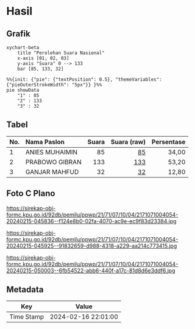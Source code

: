 # Hasil

## Grafik

```mermaid
xychart-beta
    title "Perolehan Suara Nasional"
    x-axis [01, 02, 03]
    y-axis "Suara" 0 --> 133
    bar [85, 133, 32]
```

```mermaid
%%{init: {"pie": {"textPosition": 0.5}, "themeVariables": {"pieOuterStrokeWidth": "5px"}} }%%
pie showData
    "1" : 85
    "2" : 133
    "3" : 32
```

## Tabel

| No. | Nama Paslon    | Suara | Suara (raw) | Persentase |
|:--- |:-------------- | -----:| -----------:| ----------:|
| 1   | ANIES MUHAIMIN | 85    | [85][p-1]   | 34,00      |
| 2   | PRABOWO GIBRAN | 133   | [133][p-2]  | 53,20      |
| 3   | GANJAR MAHFUD  | 32    | [32][p-3]   | 12,80      |


[p-1]: https://github.com/gigit-pemilu/pemilu-2024/blob/main/pilpres/hitung-suara/sub/21-kepulauan-riau/sub/71-kota-batam/sub/07-sei-beduk/sub/1004-tanjung-piayu/sub/054-tps/sub/paslon-1.txt
[p-2]: https://github.com/gigit-pemilu/pemilu-2024/blob/main/pilpres/hitung-suara/sub/21-kepulauan-riau/sub/71-kota-batam/sub/07-sei-beduk/sub/1004-tanjung-piayu/sub/054-tps/sub/paslon-2.txt
[p-3]: https://github.com/gigit-pemilu/pemilu-2024/blob/main/pilpres/hitung-suara/sub/21-kepulauan-riau/sub/71-kota-batam/sub/07-sei-beduk/sub/1004-tanjung-piayu/sub/054-tps/sub/paslon-3.txt

## Foto C Plano

https://sirekap-obj-formc.kpu.go.id/92db/pemilu/ppwp/21/71/07/10/04/2171071004054-20240215-045836--f124e8b0-02fa-4070-ac9e-ec9f83d23384.jpg

https://sirekap-obj-formc.kpu.go.id/92db/pemilu/ppwp/21/71/07/10/04/2171071004054-20240215-045925--91832659-d988-4318-a229-aa214c773415.jpg

https://sirekap-obj-formc.kpu.go.id/92db/pemilu/ppwp/21/71/07/10/04/2171071004054-20240215-050003--6fb54522-abb6-440f-a17c-81d8d6e3ddf6.jpg


## Metadata

| Key        | Value               |
| ---------- | ------------------- |
| Time Stamp | 2024-02-16 22:01:00 |



